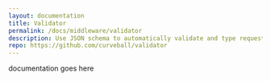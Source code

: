 ```yaml
---
layout: documentation
title: Validator
permalink: /docs/middleware/validator
description: Use JSON schema to automatically validate and type requests
repo: https://github.com/curveball/validator
---
```


documentation goes here